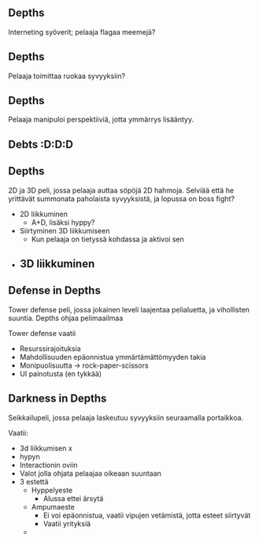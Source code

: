 ## Depths

Interneting syöverit; pelaaja flagaa meemejä?

## Depths

Pelaaja toimittaa ruokaa syvyyksiin?

## Depths

Pelaaja manipuloi perspektiiviä, jotta ymmärrys lisääntyy.

## Debts :D:D:D

## Depths

2D ja 3D peli, jossa pelaaja auttaa söpöjä 2D hahmoja. Selviää että he yrittävät summonata paholaista syvyyksistä, ja lopussa on boss fight?

- 2D liikkuminen
  - A+D, lisäksi hyppy?
- Siirtyminen 3D liikkumiseen
  - Kun pelaaja on tietyssä kohdassa ja aktivoi sen
- ## 3D liikkuminen

## Defense in Depths

Tower defense peli, jossa jokainen leveli laajentaa pelialuetta, ja vihollisten suuntia. Depths ohjaa pelimaailmaa

Tower defense vaatii

- Resurssirajoituksia
- Mahdollisuuden epäonnistua ymmärtämättömyyden takia
- Monipuolisuutta -> rock-paper-scissors
- UI painotusta (en tykkää)

## Darkness in Depths

Seikkailupeli, jossa pelaaja laskeutuu syvyyksiin seuraamalla portaikkoa.

Vaatii:

- 3d liikkumisen x
- hypyn
- Interactionin oviin
- Valot jolla ohjata pelaajaa oikeaan suuntaan
- 3 estettä
  - Hyppelyeste
    - Alussa ettei ärsytä
  - Ampumaeste
    - Ei voi epäonnistua, vaatii vipujen vetämistä, jotta esteet siirtyvät
    - Vaatii yrityksiä
  -
